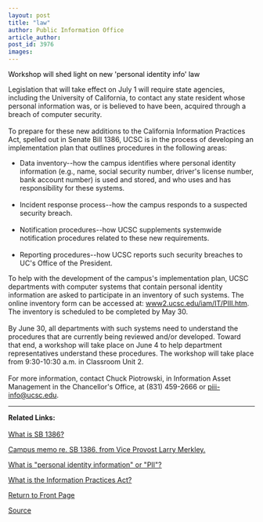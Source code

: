 ```yaml
---
layout: post
title: "law"
author: Public Information Office
article_author: 
post_id: 3976
images:
---
```


<p class="pagehead">
  <font color="#000000">Workshop will shed light on new 'personal identity info' law</font>
</p>
<p>
  Legislation that will take effect on July 1 will require state agencies, including the University of California, to contact any state resident whose personal information was, or is believed to have been, acquired through a breach of computer security.<br>
  <br>
  To prepare for these new additions to the California Information Practices Act, spelled out in Senate Bill 1386, UCSC is in the process of developing an implementation plan that outlines procedures in the following areas:
</p>
<ul>
  <li>Data inventory--how the campus identifies where personal identity information (e.g., name, social security number, driver's license number, bank account number) is used and stored, and who uses and has responsibility for these systems.
  </li>
  <li style="list-style: none">
    <br>
  </li>
  <li>Incident response process--how the campus responds to a suspected security breach.
  </li>
  <li style="list-style: none">
    <br>
  </li>
  <li>Notification procedures--how UCSC supplements systemwide notification procedures related to these new requirements.
  </li>
  <li style="list-style: none">
    <br>
  </li>
  <li>Reporting procedures--how UCSC reports such security breaches to UC's Office of the President.
  </li>
</ul>
<p>
  To help with the development of the campus's implementation plan, UCSC departments with computer systems that contain personal identity information are asked to participate in an inventory of such systems. The online inventory form can be accessed at: <a href="http://www2.ucsc.edu/iam/IT/PIII.htm">www2.ucsc.edu/iam/IT/PIII.htm</a>. The inventory is scheduled to be completed by May 30.<br>
  <br>
  By June 30, all departments with such systems need to understand the procedures that are currently being reviewed and/or developed. Toward that end, a workshop will take place on June 4 to help department representatives understand these procedures. The workshop will take place from 9:30-10:30 a.m. in Classroom Unit 2.<br>
  <br>
  For more information, contact Chuck Piotrowski, in Information Asset Management in the Chancellor's Office, at (831) 459-2666 or <a href="mailto:piii-info@ucsc.edu">piii-info@ucsc.edu</a>.<br>
</p>
<hr>
<p>
  <b>Related Links:</b><br>
  <br>
  <a href="http://www2.ucsc.edu/iam/Information_Practices_Process-Staff/PII/What_is_SB_1386.htm">What is SB 1386?</a>
</p>
<p>
  <a href="http://www2.ucsc.edu/iam/IT/VPEMT_Memo.pdf">Campus memo re. SB 1386, from Vice Provost Larry Merkley.</a>
</p>
<p>
  <a href="http://www2.ucsc.edu/iam/Information_Practices_Process-Staff/PII/personal_identity_information.htm">What is "personal identity information" or "PII"?</a>
</p>
<p>
  <a href="http://www2.ucsc.edu/iam/Information_Practices_Process-Staff/California_Information_Practices_Act.htm%20">What is the Information Practices Act?</a>
</p>
<p>
  <a href="http://currents.ucsc.edu/">Return to Front Page</a>
</p>
<p><a href="http://www1.ucsc.edu/currents/02-03/05-26/law.html" title="Permalink to law">Source</a></p>
